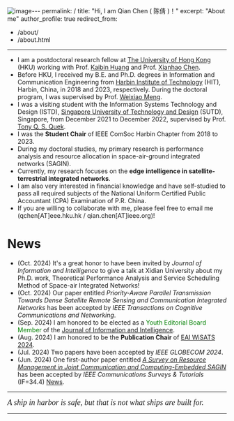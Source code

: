 ![image](https://github.com/user-attachments/assets/9d73bc88-e693-4c92-8d81-5e51d977027e)---
permalink: /
title: "Hi, I am Qian Chen ( 陈倩 )！"
excerpt: "About me"
author_profile: true
redirect_from: 
  - /about/
  - /about.html
---

- I am a postdoctoral research fellow at [The University of Hong Kong](https://www.hku.hk/) (HKU) working with Prof. [Kaibin Huang](https://www.eee.hku.hk/~huangkb/) and Prof. [Xianhao Chen](http://xianhaochen.net/).
- Before HKU, I received my B.E. and Ph.D. degrees in Information and Communication Engineering from [Harbin Institute of Technology](https://www.hit.edu.cn/) (HIT), Harbin, China, in 2018 and 2023, respectively. During the doctoral program, I was supervised by Prof. [Weixiao Meng](http://homepage.hit.edu.cn/mengweixiao). 
- I was a visiting student with the Information Systems Technology and Design (ISTD), [Singapore University of Technology and Design](https://sutd.edu.sg/) (SUTD), Singapore, from December 2021 to December 2022, supervised by Prof. [Tony Q. S. Quek](https://people.sutd.edu.sg/~tonyquek/).
- I was the **Student Chair** of IEEE ComSoc Harbin Chapter from 2018 to 2023.
- During my doctoral studies, my primary research is performance analysis and resource allocation in space-air-ground integrated networks (SAGIN).
- Currently, my research focuses on the **edge intelligence in satellite-terrestrial integrated networks**.
- I am also very interested in financial knowledge and have self-studied to pass all required subjects of the National Uniform Certified Public Accountant (CPA) Examination of P.R. China.
- If you are willing to collaborate with me, please feel free to email me (qchen[AT]eee.hku.hk / qian.chen[AT]ieee.org)!


News
==
* (Oct. 2024) It's a great honor to have been invited by *Journal of Information and Intelligence* to give a talk at Xidian University about my Ph.D. work, Theoretical Performance Analysis and Service Scheduling Method of Space-air Integrated Networks!
* (Oct. 2024) Our paper entitled *Priority-Aware Parallel Transmission Towards Dense Satellite Remote Sensing and Communication Integrated Networks* has been accepted by *IEEE Transactions on Cognitive Communications and Networking*.
* (Sep. 2024) I am honored to be elected as a <font color = "green">Youth Editorial Board Member</font> of the [Journal of Information and Intelligence](https://www.sciencedirect.com/journal/journal-of-information-and-intelligence).
* (Aug. 2024) I am honored to be the **Publication Chair** of [EAI WiSATS 2024](https://psats.eai-conferences.org/2024/).
* (Jul. 2024) Two papers have been accepted by *IEEE GLOBECOM 2024*.
* (Jun. 2024) One first-author paper entitled [*A Survey on Resource Management in Joint Communication and Computing-Embedded SAGIN*](https://arxiv.org/abs/2403.17400) has been accepted by *IEEE Communications Surveys & Tutorials* (IF=34.4) [News](https://mp.weixin.qq.com/s/YDpSKFCFTgQp5SDKuP6O0g).


---

<i style="font-family: 'Georgia', serif; font-size: 18px; ">A ship in harbor is safe, but that is not what ships are built for.</i>

---
